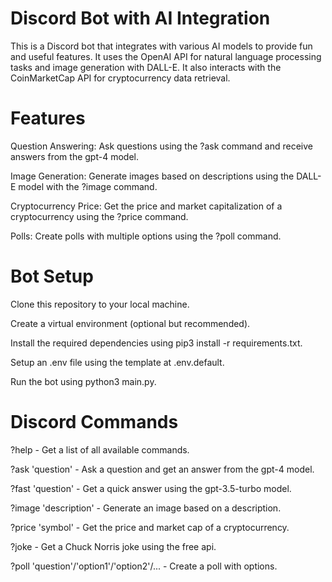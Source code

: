 # Discord Bot with AI Integration

This is a Discord bot that integrates with various AI models to provide fun and useful features. It uses the OpenAI API for natural language processing tasks and image generation with DALL-E. It also interacts with the CoinMarketCap API for cryptocurrency data retrieval.
 
# Features

Question Answering: Ask questions using the ?ask command and receive answers from the gpt-4 model.

Image Generation: Generate images based on descriptions using the DALL-E model with the ?image command.

Cryptocurrency Price: Get the price and market capitalization of a cryptocurrency using the ?price command.

Polls: Create polls with multiple options using the ?poll command.

# Bot Setup

Clone this repository to your local machine.

Create a virtual environment (optional but recommended).

Install the required dependencies using pip3 install -r requirements.txt.

Setup an .env file using the template at .env.default.

Run the bot using python3 main.py.

# Discord Commands

?help - Get a list of all available commands.

?ask 'question' - Ask a question and get an answer from the gpt-4 model.

?fast 'question' - Get a quick answer using the gpt-3.5-turbo model.

?image 'description' - Generate an image based on a description.

?price 'symbol' - Get the price and market cap of a cryptocurrency.

?joke - Get a Chuck Norris joke using the free api. 

?poll 'question'/'option1'/'option2'/... - Create a poll with options.
